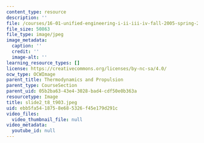 ```yaml
---
content_type: resource
description: ''
file: /courses/16-01-unified-engineering-i-ii-iii-iv-fall-2005-spring-2006/ebb5fa5418758e685326f45e179d291c_slide2_t8_t903.jpeg
file_size: 50863
file_type: image/jpeg
image_metadata:
  caption: ''
  credit: ''
  image-alt: ''
learning_resource_types: []
license: https://creativecommons.org/licenses/by-nc-sa/4.0/
ocw_type: OCWImage
parent_title: Thermodynamics and Propulsion
parent_type: CourseSection
parent_uid: 05b2ba63-43e4-3028-bad4-cdf50e0b363a
resourcetype: Image
title: slide2_t8_t903.jpeg
uid: ebb5fa54-1875-8e68-5326-f45e179d291c
video_files:
  video_thumbnail_file: null
video_metadata:
  youtube_id: null
---
```

